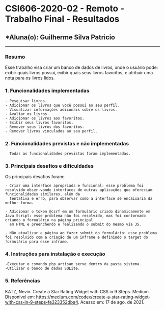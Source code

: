 # **CSI606-2020-02 - Remoto - Trabalho Final - Resultados**
## *Aluna(o): Guilherme Silva Patricio

--------------

<!-- Este documento tem como objetivo apresentar o projeto desenvolvido, considerando o que foi definido na proposta e o produto final. -->

### Resumo

  Esse trabalho visa criar um banco de dados de livros, onde o usuário pode: exibir quais livros possui, exibir quais seus livros favoritos, e atribuir uma nota para os livros       lidos.

### 1. Funcionalidades implementadas
<!-- Descrever as funcionalidades que eram previstas e foram implementas. -->

    - Pesquisar livros.
    - Adicionar os livros que você possui ao seu perfil.
    - Visualizar informações adiconais sobre os livros.
    - Avaliar os livros.
    - Adicionar os livros aos favoritos.
    - Exibir seus livros favoritos.
    - Remover seus livros dos favoritos.
    - Remover livros vinculados ao seu perfil.
  
### 2. Funcionalidades previstas e não implementadas
<!-- Descrever as funcionalidades que eram previstas e não foram implementas, apresentando uma breve justificativa do porquê elas não foram incluídas -->
      Todas as funcionalidades previstas foram implementadas.
### 3. Principais desafios e dificuldades
<!-- Descrever os principais desafios encontrados no desenvolvimento do trabalho, quais foram as dificuldades e como elas foram superadas e resolvidas. -->

 Os principais desafios foram:
 
    - Criar uma interface apropriada e funcional: esse problema foi resolvido obser-vando interfaces de outras aplicações que ofereciam funcionalidades similares, além da 
      tentativa e erro, para observar como a interface se encaixaria da melhor forma.
    
    - Adicionar o token @csrf em um formulário criado dinamicamente em Java Script: esse problema não foi resolvido, mas foi contornado criando o formulário na página principal
      em HTML e preenchendo e realizando o submit do mesmo via JS.
    
    - Não atualizar a página ao fazer submit do formulário: esse problema foi resolvido com a criação de um inframe e definindo o target do formulário para esse inframe.

### 4. Instruções para instalação e execução
<!-- Descrever o que deve ser feito para instalar (ou baixar) a aplicação, o que precisa ser configurando (parâmetros, banco de dados e afins) e como executá-la. -->
  
    -Executar o comando php artisan serve dentro da pasta sistema.
    -Utilizar o banco de dados SQLite.

### 5. Referências
<!-- Referências podem ser incluídas, caso necessário. Utilize o padrão ABNT. -->

KATZ, Nevin. Create a Star Rating Widget with CSS in 9 Steps. Medium. Disponível em: <https://medium.com/codex/create-a-star-rating-widget-with-css-in-9-steps-fe323352dba4>. Acesso em: 17 de ago. de 2021.

